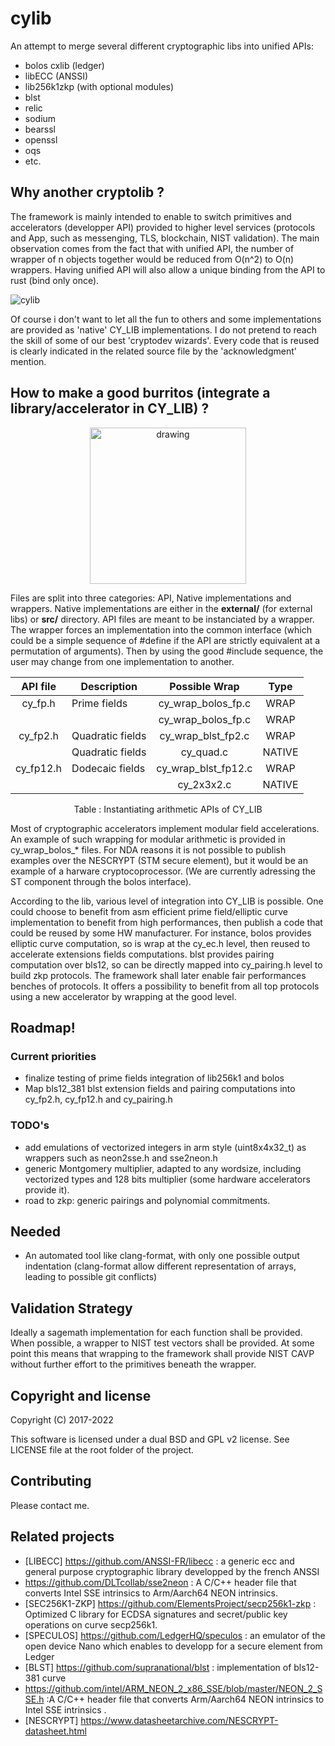 # cylib
An attempt to merge several different cryptographic libs into unified APIs:
- bolos cxlib (ledger)
- libECC (ANSSI)
- lib256k1zkp (with optional modules)
- blst
- relic
- sodium
- bearssl
- openssl
- oqs
- etc.

## Why another cryptolib ?
The framework is mainly intended to enable to switch primitives and accelerators (developper API) provided to higher level services (protocols and App, such as messenging, TLS, blockchain, NIST validation). The main observation comes from the fact that with unified API, the number of wrapper of n objects together would be reduced from O(n^2) to O(n) wrappers. Having unified API will also allow a unique binding from the API to rust (bind only once). 

![cylib](https://user-images.githubusercontent.com/103030189/178018785-ea4ea373-3eff-418f-a897-f205440740b8.png)

 Of course i don't want to let all the fun to others and some implementations are provided as 'native' CY_LIB implementations. I do not pretend to reach the skill of some of our best 'cryptodev wizards'. Every code that is reused is clearly indicated in the related source file by the 'acknowledgment' mention.

## How to make a good burritos  (integrate a library/accelerator in CY_LIB) ?

<p align="center">
  <img width="250"  src="https://user-images.githubusercontent.com/103030189/183880347-1cd8ef1c-e4f2-439a-93e4-a1f65155b278.jpg" alt="drawing">
</p>


Files are split into three categories: API, Native implementations and wrappers. Native implementations are either in the **external/** (for external libs) or  **src/** directory. API files are meant to be instanciated by a wrapper. The wrapper forces an implementation into the common interface (which could be a simple sequence of #define if the API are strictly equivalent at a permutation of arguments). Then by using the good #include sequence, the user may change from one implementation to another.

<center>

|  API file | Description      |     Possible Wrap           |     Type    |
|:---------:|------------------|:---------------------------:|:-----------:|
|  cy_fp.h  | Prime fields     | cy_wrap_bolos_fp.c          |  WRAP       |  
|           |                  | cy_wrap_bolos_fp.c          |  WRAP       |  
|  cy_fp2.h | Quadratic fields | cy_wrap_blst_fp2.c          |  WRAP       |
|           | Quadratic fields | cy_quad.c                   |  NATIVE     |
| cy_fp12.h | Dodecaic fields  | cy_wrap_blst_fp12.c         |  WRAP       |
|           |                  | cy_2x3x2.c                  |  NATIVE     |
 
Table : Instantiating arithmetic APIs of CY_LIB
</center>

Most of cryptographic accelerators implement modular field accelerations. An example of such wrapping for modular arithmetic is provided in cy_wrap_bolos_* files. For NDA reasons it is not possible to publish examples over the NESCRYPT (STM secure element), but it would be an example of a harware cryptocoprocessor. (We are currently adressing the ST component through the bolos interface).

According to the lib, various level of integration into CY_LIB is possible. One could choose to benefit from asm efficient prime field/elliptic curve implementation to benefit from high performances, then publish a code that could be reused by some HW manufacturer.  For instance, bolos provides elliptic curve computation, so is wrap at the cy_ec.h level, then reused to accelerate extensions fields computations. blst provides pairing computation over bls12, so can be directly mapped into cy_pairing.h level to build zkp protocols. The framework shall later enable fair performances benches of protocols. It offers a possibility to benefit from all top protocols using a new accelerator by wrapping at the good level.  

## Roadmap!

### Current priorities
- finalize testing of prime fields integration of lib256k1 and bolos
- Map bls12_381 blst extension fields and pairing computations into cy_fp2.h, cy_fp12.h and cy_pairing.h
### TODO's 
- add emulations of vectorized integers in arm style (uint8x4x32_t) as wrappers such as neon2sse.h and sse2neon.h 
- generic Montgomery multiplier, adapted to any wordsize, including vectorized types and 128 bits multiplier (some hardware accelerators provide it).
- road to zkp: generic pairings and polynomial commitments.

## Needed
- An automated tool like clang-format, with only one possible output indentation (clang-format allow different representation of arrays, leading to possible git conflicts)

## Validation Strategy
Ideally a sagemath implementation for each function shall be provided. When possible, a wrapper to NIST test vectors shall be provided.
At some point this means that wrapping to the framework shall provide NIST CAVP without further effort to the primitives beneath the wrapper.

## Copyright and license
Copyright (C) 2017-2022

This software is licensed under a dual BSD and GPL v2 license. See LICENSE file at the root folder of the project.

## Contributing
Please contact me.

## Related projects

- [LIBECC] https://github.com/ANSSI-FR/libecc : a generic ecc and general purpose cryptographic library developped by the french ANSSI
- https://github.com/DLTcollab/sse2neon : A C/C++ header file that converts Intel SSE intrinsics to Arm/Aarch64 NEON intrinsics.
- [SEC256K1-ZKP] https://github.com/ElementsProject/secp256k1-zkp : Optimized C library for ECDSA signatures and secret/public key operations on curve secp256k1.
- [SPECULOS] https://github.com/LedgerHQ/speculos : an emulator of the open device Nano which enables to developp for a secure element from Ledger
- [BLST] https://github.com/supranational/blst : implementation of bls12-381 curve
- https://github.com/intel/ARM_NEON_2_x86_SSE/blob/master/NEON_2_SSE.h :A C/C++ header file that converts Arm/Aarch64 NEON intrinsics to Intel SSE intrinsics .
- [NESCRYPT] https://www.datasheetarchive.com/NESCRYPT-datasheet.html


